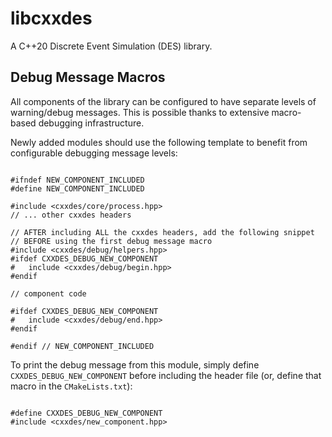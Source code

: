 # libcxxdes

A C++20 Discrete Event Simulation (DES) library.

## Debug Message Macros

All components of the library can be configured to have separate levels of warning/debug messages. This is possible thanks to extensive macro-based debugging infrastructure.

Newly added modules should use the following template to benefit from configurable debugging message levels:

```[cpp]

#ifndef NEW_COMPONENT_INCLUDED
#define NEW_COMPONENT_INCLUDED

#include <cxxdes/core/process.hpp>
// ... other cxxdes headers

// AFTER including ALL the cxxdes headers, add the following snippet
// BEFORE using the first debug message macro
#include <cxxdes/debug/helpers.hpp>
#ifdef CXXDES_DEBUG_NEW_COMPONENT
#   include <cxxdes/debug/begin.hpp>
#endif

// component code

#ifdef CXXDES_DEBUG_NEW_COMPONENT
#   include <cxxdes/debug/end.hpp>
#endif

#endif // NEW_COMPONENT_INCLUDED
```

To print the debug message from this module, simply define `CXXDES_DEBUG_NEW_COMPONENT` before including the header file (or, define that macro in the `CMakeLists.txt`):

```[cpp]

#define CXXDES_DEBUG_NEW_COMPONENT
#include <cxxdes/new_component.hpp>
```
